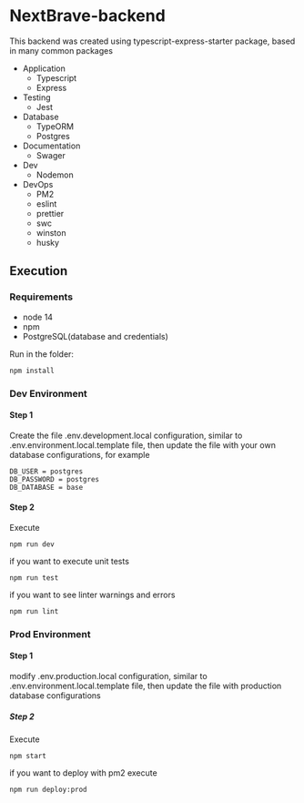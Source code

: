 # NextBrave-backend

This backend was created using typescript-express-starter package, based in many common packages 

- Application
  - Typescript
  - Express
- Testing
  - Jest 
- Database
  - TypeORM
  - Postgres
- Documentation
  - Swager
- Dev
  - Nodemon
- DevOps
  - PM2
  - eslint
  - prettier
  - swc
  - winston
  - husky

## Execution
### Requirements
- node 14
- npm 
- PostgreSQL(database and credentials)

Run in the folder:
```
npm install
```
### Dev Environment
#### Step 1
Create the file .env.development.local configuration, similar to .env.environment.local.template file, then update the file with your own database configurations, for example
```
DB_USER = postgres
DB_PASSWORD = postgres
DB_DATABASE = base
```
#### Step 2
Execute 

```
npm run dev
```
if you want to execute unit tests

```
npm run test
```

if you want to see linter warnings and errors

```
npm run lint
```

### Prod Environment
#### Step 1
modify .env.production.local configuration, similar to .env.environment.local.template file, then update the file with production database configurations
##### Step 2
Execute 

```
npm start
```
if you want to deploy with pm2 execute
```
npm run deploy:prod
```